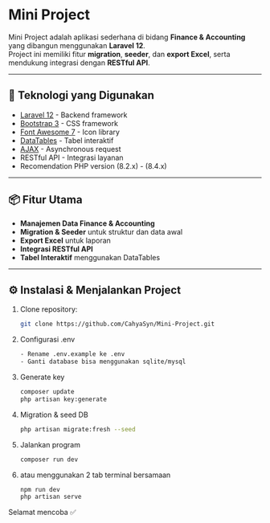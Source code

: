# Mini Project

Mini Project adalah aplikasi sederhana di bidang **Finance & Accounting** yang dibangun menggunakan **Laravel 12**.  
Project ini memiliki fitur **migration**, **seeder**, dan **export Excel**, serta mendukung integrasi dengan **RESTful API**.

---

## 🚀 Teknologi yang Digunakan
- [Laravel 12](https://laravel.com/) - Backend framework
- [Bootstrap 3](https://getbootstrap.com/docs/3.4/) - CSS framework
- [Font Awesome 7](https://fontawesome.com/) - Icon library
- [DataTables](https://datatables.net/) - Tabel interaktif
- [AJAX](https://developer.mozilla.org/en-US/docs/Web/Guide/AJAX) - Asynchronous request
- RESTful API - Integrasi layanan
- Recomendation PHP version (8.2.x) - (8.4.x)

---

## 📦 Fitur Utama
- **Manajemen Data Finance & Accounting**
- **Migration & Seeder** untuk struktur dan data awal
- **Export Excel** untuk laporan
- **Integrasi RESTful API**
- **Tabel Interaktif** menggunakan DataTables

---

## ⚙️ Instalasi & Menjalankan Project

1. Clone repository:
   ```bash
   git clone https://github.com/CahyaSyn/Mini-Project.git
3. Configurasi .env
   ```bash
   - Rename .env.example ke .env
   - Ganti database bisa menggunakan sqlite/mysql
5. Generate key
   ```bash
   composer update
   php artisan key:generate
7. Migration & seed DB
   ```bash
   php artisan migrate:fresh --seed
8. Jalankan program
   ```bash
   composer run dev
9. atau menggunakan 2 tab terminal bersamaan
   ```bash
   npm run dev
   php artisan serve

Selamat mencoba ✅
